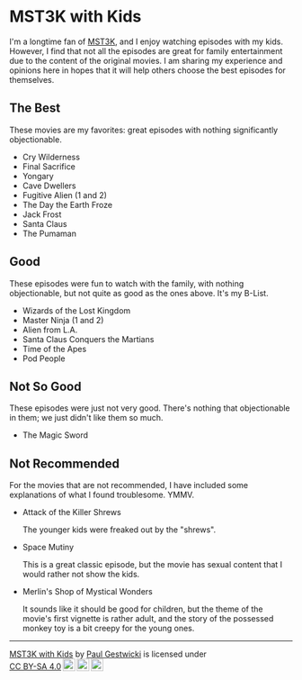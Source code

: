 # MST3K with Kids

I'm a longtime fan of [MST3K](https://mst3k.com/), and I enjoy watching episodes with my kids. 
However, I find that not all the episodes are great for family entertainment due to the content
of the original movies. I am sharing my experience and opinions here in hopes that it will
help others choose the best episodes for themselves. 

## The Best

These movies are my favorites: great episodes with nothing significantly objectionable.

- Cry Wilderness
- Final Sacrifice
- Yongary
- Cave Dwellers
- Fugitive Alien (1 and 2)
- The Day the Earth Froze
- Jack Frost
- Santa Claus
- The Pumaman

## Good

These episodes were fun to watch with the family, with nothing objectionable, but not quite
as good as the ones above. It's my B-List.

- Wizards of the Lost Kingdom
- Master Ninja (1 and 2)
- Alien from L.A.
- Santa Claus Conquers the Martians
- Time of the Apes
- Pod People

## Not So Good

These episodes were just not very good. There's nothing that objectionable in them; we just didn't
like them so much.

- The Magic Sword

## Not Recommended

For the movies that are not recommended, I have included some explanations of what I
found troublesome. YMMV.

- Attack of the Killer Shrews

  The younger kids were freaked out by the "shrews".

- Space Mutiny

  This is a great classic episode, but the movie has sexual content that I would
  rather not show the kids.
  
- Merlin's Shop of Mystical Wonders

  It sounds like it should be good for children, but the theme of the movie's
  first vignette is rather adult, and the story of the possessed monkey toy 
  is a bit creepy for the young ones.
  
----

<p xmlns:cc="http://creativecommons.org/ns#" xmlns:dct="http://purl.org/dc/terms/"><a property="dct:title" rel="cc:attributionURL" href="https://github.io/doctor-g/MST3KwithKids">MST3K with Kids</a> by <a rel="cc:attributionURL dct:creator" property="cc:attributionName" href="https://www.cs.bsu.edu/~pvgestwicki">Paul Gestwicki</a> is licensed under <a href="http://creativecommons.org/licenses/by-sa/4.0/?ref=chooser-v1" target="_blank" rel="license noopener noreferrer" style="display:inline-block;">CC BY-SA 4.0<img style="height:22px!important;margin-left:3px;vertical-align:text-bottom;" src="https://mirrors.creativecommons.org/presskit/icons/cc.svg?ref=chooser-v1"><img style="height:22px!important;margin-left:3px;vertical-align:text-bottom;" src="https://mirrors.creativecommons.org/presskit/icons/by.svg?ref=chooser-v1"><img style="height:22px!important;margin-left:3px;vertical-align:text-bottom;" src="https://mirrors.creativecommons.org/presskit/icons/sa.svg?ref=chooser-v1"></a></p>

